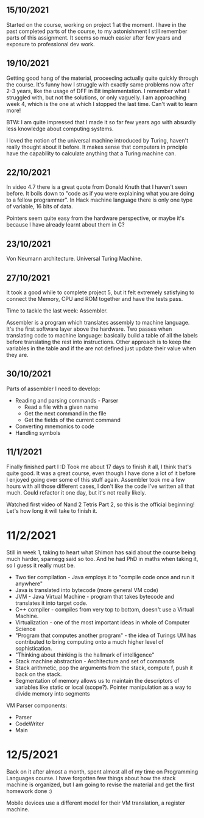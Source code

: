 ## 15/10/2021
Started on the course, working on project 1 at the moment.
I have in the past completed parts of the course, to my astonishment I still remember parts of this assignment. It seems so much easier after few years and exposure to professional dev work.

## 19/10/2021
Getting good hang of the material, proceeding actually quite quickly through the course. It's funny how I struggle with exactly same problems now after 2-3 years, like the usage of DFF in Bit implementation. I remember what I struggled with, but not the solutions, or only vaguelly. I am approaching week 4, which is the one at which I stopped the last time. Can't wait to learn more!

BTW: I am quite impressed that I made it so far few years ago with absurdly less knowledge about computing systems.

I loved the notion of the universal machine introduced by Turing, haven't really thought about it before. It makes sense that computers in prnciple have the capability to calculate anything that a Turing machine can. 

## 22/10/2021
In video 4.7 there is a great quote from Donald Knuth that I haven't seen before. It boils down to "code as if you were explaining what you are doing to a fellow programmer".
In Hack machine language there is only one type of variable, 16 bits of data.

Pointers seem quite easy from the hardware perspective, or maybe it's because I have already learnt about them in C?

## 23/10/2021
Von Neumann architecture.
Universal Turing Machine.

## 27/10/2021
It took a good while to complete project 5, but it felt extremely satisfying to connect the Memory, CPU and ROM together and have the tests pass.

Time to tackle the last week: Assembler.

Assembler is a program which translates assembly to machine language.
It's the first software layer above the hardware.
Two passes when translating code to machine language: basically build a table of all the labels before translating the rest into instructions. Other approach is to keep the variables in the table and if the are not defined just update their value when they are.

## 30/10/2021

Parts of assembler I need to develop:
* Reading and parsing commands - Parser
    * Read a file with a given name
    * Get the next command in the file
    * Get the fields of the current command
* Converting mnemonics to code
* Handling symbols

## 11/1/2021
Finally finished part I :D Took me about 17 days to finish it all, I think that's quite good.
It was a great course, even though I have done a lot of it before I enjoyed going over some of this stuff again.
Assembler took me a few hours with all those different cases, I don't like the code I've written all that much. 
Could refactor it one day, but it's not really likely.

Watched first video of Nand 2 Tetris Part 2, so this is the official beginning! Let's how long it will take to finish it.

# 11/2/2021
Still in week 1, taking to heart what Shimon has said about the course being much harder, spamegg said so too.
And he had PhD in maths when taking it, so I guess it really must be.

* Two tier compilation - Java employs it to "compile code once and run it anywhere"
* Java is translated into bytecode (more general VM code)
* JVM - Java Virtual Machine - program that takes bytecode and translates it into target code.
* C++ compiler - compiles from very top to bottom, doesn't use a Virtual Machine.
* Virtualization - one of the most important ideas in whole of Computer Science
* "Program that computes another program" - the idea of Turings UM has contributed to bring computing onto a much higher level of sophistication.
* "Thinking about thinking is the hallmark of intelligence" 
* Stack machine abstraction - Architecture and set of commands
* Stack arithmetic, pop the arguments from the stack, compute f, push it back on the stack.
* Segmentation of memory allows us to maintain the descriptors of variables like static or local (scope?).
Pointer manipulation as a way to divide memory into segments

VM Parser components:
* Parser
* CodeWriter
* Main

# 12/5/2021

Back on it after almost a month, spent almost all of my time on Programming Languages course. I have forgotten few things about how the stack machine is organized, but I am going to revise the material and get the first homework done :) 

Mobile devices use a different model for their VM translation, a register machine.